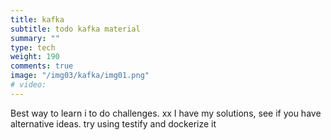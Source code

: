 ```yaml
---
title: kafka
subtitle: todo kafka material
summary: ""
type: tech
weight: 190
comments: true
image: "/img03/kafka/img01.png"
# video: 
---
```

Best way to learn i to do challenges.  xx
I have my solutions, see if you have alternative ideas.  try using testify and dockerize it
<!--more-->
